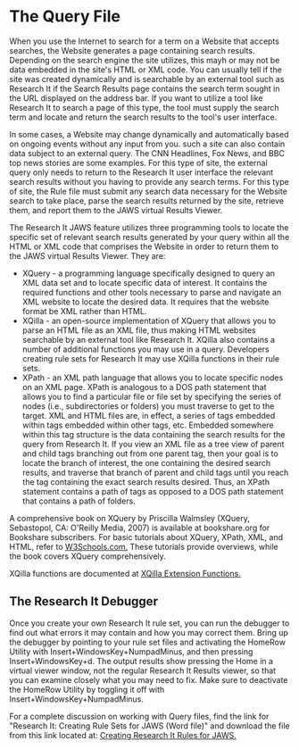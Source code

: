 # The Query File

When you use the Internet to search for a term on a Website that accepts
searches, the Website generates a page containing search results.
Depending on the search engine the site utilizes, this mayh or may not
be data embedded in the site\'s HTML or XML code. You can usually tell
if the site was created dynamically and is searchable by an external
tool such as Research It if the Search Results page contains the search
term sought in the URL displayed on the address bar. If you want to
utilize a tool like Research It to search a page of this type, the tool
must supply the search term and locate and return the search results to
the tool\'s user interface.

In some cases, a Website may change dynamically and automatically based
on ongoing events without any input from you. such a site can also
contain data subject to an external query. The CNN Headlines, Fox News,
and BBC top news stories are some examples. For this type of site, the
external query only needs to return to the Research It user interface
the relevant search results without you having to provide any search
terms. For this type of site, the Rule file must submit any search data
necessary for the Website search to take place, parse the search results
returned by the site, retrieve them, and report them to the JAWS virtual
Results Viewer.

The Research It JAWS feature utilizes three programming tools to locate
the specific set of relevant search results generated by your query
within all the HTML or XML code that comprises the Website in order to
return them to the JAWS virtual Results Viewer. They are:

- XQuery - a programming language specifically designed to query an XML
  data set and to locate specific data of interest. It contains the
  required functions and other tools necessary to parse and navigate an
  XML website to locate the desired data. It requires that the website
  format be XML rather than HTML.
- XQilla - an open-source implementation of XQuery that allows you to
  parse an HTML file as an XML file, thus making HTML websites
  searchable by an external tool like Research It. XQilla also contains
  a number of additional functions you may use in a query. Developers
  creating rule sets for Research It may use XQilla functions in their
  rule sets.
- XPath - an XML path language that allows you to locate specific nodes
  on an XML page. XPath is analogous to a DOS path statement that allows
  you to find a particular file or file set by specifying the series of
  nodes (i.e., subdirectories or folders) you must traverse to get to
  the target. XML and HTML files are, in effect, a series of tags
  embedded within tags embedded within other tags, etc. Embedded
  somewhere within this tag structure is the data containing the search
  results for the query from Research It. If you view an XML file as a
  tree view of parent and child tags branching out from one parent tag,
  then your goal is to locate the branch of interest, the one containing
  the desired search results, and traverse that branch of parent and
  child tags until you reach the tag containing the exact search results
  desired. Thus, an XPath statement contains a path of tags as opposed
  to a DOS path statement that contains a path of folders.

A comprehensive book on XQuery by Priscilla Walmsley (XQuery,
Sebastopol, CA: O\'Reilly Media, 2007) is available at bookshare.org for
Bookshare subscribers. For basic tutorials about XQuery, XPath, XML, and
HTML, refer to [W3Schools.com.](http://www.w3schools.com) These
tutorials provide overviews, while the book covers XQuery
comprehensively.

XQilla functions are documented at [XQilla Extension
Functions.](http://xqilla.sourceforge.net/ExtensionFunctions)

## The Research It Debugger

Once you create your own Research It rule set, you can run the debugger
to find out what errors it may contain and how you may correct them.
Bring up the debugger by pointing to your rule set files and activating
the HomeRow Utility with Insert+WindowsKey+NumpadMinus, and then
pressing Insert+WindowsKey+d. The output results show pressing the Home
in a virtual viewer window, not the regular Research It Results viewer,
so that you can examine closely what you may need to fix. Make sure to
deactivate the HomeRow Utility by toggling it off with
Insert+WindowsKey+NumpadMinus.

For a complete discussion on working with Query files, find the link for
\"Research It: Creating Rule Sets for JAWS (Word file)\" and download
the file from this link located at: [Creating Research It Rules for
JAWS.](https://support.freedomscientific.com/Content/Documents/Other/Research-It-Creating-Rule-Sets-for-JAWS.doc)
